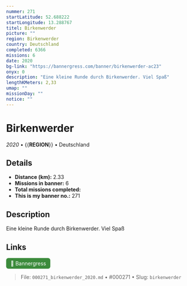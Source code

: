 ```yaml
---
nummer: 271
startLatitude: 52.688222
startLongitude: 13.288767
titel: Birkenwerder
picture: ""
region: Birkenwerder
country: Deutschland
completed: 6366
missions: 6
date: 2020
bg-link: "https://bannergress.com/banner/birkenwerder-ac23"
onyx: 0
description: "Eine kleine Runde durch Birkenwerder. Viel Spaß"
lengthKMeters: 2,33
umap: ""
missionDay: ""
notice: ""
---
```

# Birkenwerder

*2020* • {{__REGION__}} • Deutschland





## Details
- **Distance (km):** 2.33
- **Missions in banner:** 6
- **Total missions completed:** 
- **This is my banner no.:** 271



## Description
Eine kleine Runde durch Birkenwerder. Viel Spaß



## Links
<a href="https://bannergress.com/banner/birkenwerder-ac23" target="_blank" style="display:inline-block;margin-right:8px;padding:6px 12px;background:#3c8b3c;color:#fff;text-decoration:none;border-radius:6px;">🔗 Bannergress</a>



> File: `000271_birkenwerder_2020.md` • #000271 • Slug: `birkenwerder`
